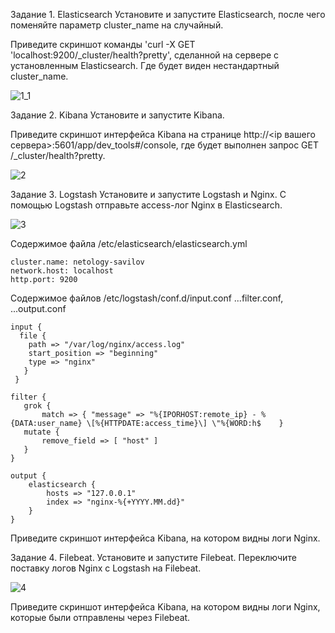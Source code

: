 Задание 1. Elasticsearch
Установите и запустите Elasticsearch, после чего поменяйте параметр cluster_name на случайный.

Приведите скриншот команды 'curl -X GET 'localhost:9200/_cluster/health?pretty', сделанной на сервере с установленным Elasticsearch. Где будет виден нестандартный cluster_name.

![1_1](https://github.com/slava1005/FOPS-13/assets/114395964/bef3acf3-0135-4098-b0bb-e358f206abc6)

Задание 2. Kibana
Установите и запустите Kibana.

Приведите скриншот интерфейса Kibana на странице http://<ip вашего сервера>:5601/app/dev_tools#/console, где будет выполнен запрос GET /_cluster/health?pretty.

![2](https://github.com/slava1005/FOPS-13/assets/114395964/8666a3fb-8898-4321-abb7-37bd05ab9d67)

Задание 3. Logstash
Установите и запустите Logstash и Nginx. С помощью Logstash отправьте access-лог Nginx в Elasticsearch.

![3](https://github.com/slava1005/FOPS-13/assets/114395964/c3f84187-c415-4e00-b7ea-389ff4a524f2)

Содержимое файла /etc/elasticsearch/elasticsearch.yml
```
cluster.name: netology-savilov
network.host: localhost
http.port: 9200
```
Содержимое файлов /etc/logstash/conf.d/input.conf ...filter.conf, ...output.conf

```
input {
  file {
    path => "/var/log/nginx/access.log"
    start_position => "beginning"
    type => "nginx"
   }
 }
```
 ```
 filter {
    grok {
        match => { "message" => "%{IPORHOST:remote_ip} - %{DATA:user_name} \[%{HTTPDATE:access_time}\] \"%{WORD:h$    }
    mutate {
        remove_field => [ "host" ]
    }
}
```
```
output {
    elasticsearch {
        hosts => "127.0.0.1"
        index => "nginx-%{+YYYY.MM.dd}"
    }
}
```

Приведите скриншот интерфейса Kibana, на котором видны логи Nginx.

Задание 4. Filebeat.
Установите и запустите Filebeat. Переключите поставку логов Nginx с Logstash на Filebeat.

![4](https://github.com/slava1005/FOPS-13/assets/114395964/712c852f-beaa-4d8f-9436-afbe0f5f3372)

Приведите скриншот интерфейса Kibana, на котором видны логи Nginx, которые были отправлены через Filebeat.
